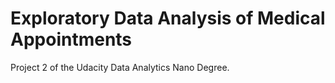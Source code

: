 # Exploratory Data Analysis of Medical Appointments
Project 2 of the Udacity Data Analytics Nano Degree. 

